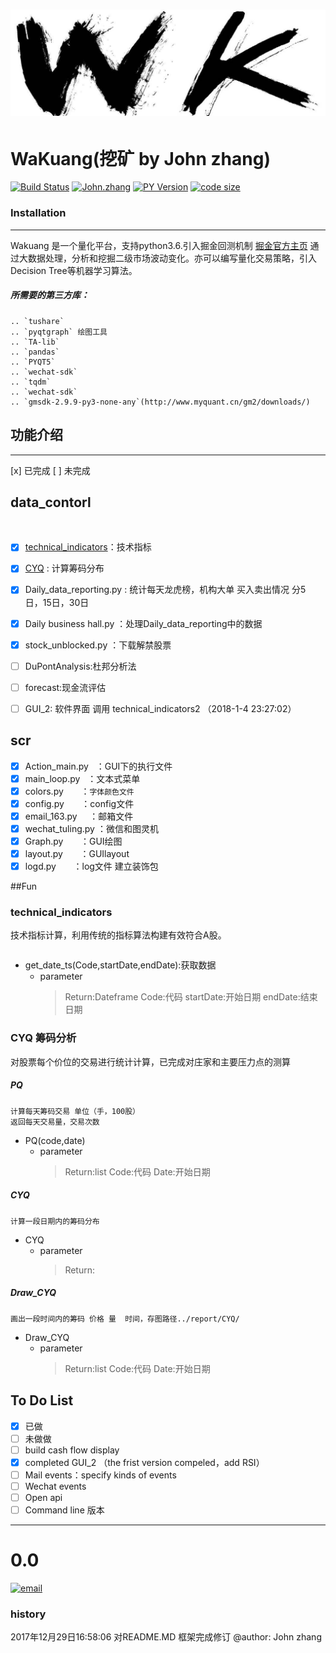 ﻿# ![wakuang][WK]  
WaKuang(挖矿 by John zhang) 
=======
[![Build Status](https://travis-ci.org/meolu/walle-web.svg?branch=master)](https://travis-ci.org/meolu/walle-web)
[![John.zhang](https://img.shields.io/badge/Powered_by-John_Zhang-green.svg?style=flat)](http://www.yiiframework.com/)
[![PY Version](https://img.shields.io/pypi/pyversions/Django.svg)](http://shields.io/) 
[![code size](https://img.shields.io/badge/code%20size-355k-orange.svg)](http://shields.io/) 

### Installation
------------
Wakuang 是一个量化平台，支持python3.6.引入掘金回测机制 [掘金官方主页](https://www.myquant.cn/) 
通过大数据处理，分析和挖掘二级市场波动变化。亦可以编写量化交易策略，引入Decision Tree等机器学习算法。

##### 所需要的第三方库：  
    .. `tushare`
    .. `pyqtgraph` 绘图工具
    .. `TA-lib`  
    .. `pandas`  
    .. `PYQT5`  
    .. `wechat-sdk`  
    .. `tqdm`  
    .. `wechat-sdk`  
    .. `gmsdk-2.9.9-py3-none-any`(http://www.myquant.cn/gm2/downloads/)  
    
## 功能介绍
--------
[x] 已完成 [ ] 未完成
## data_contorl
 
* [x] [technical_indicators](#technical_indicators)：技术指标
* [x] [CYQ](#CYQ) : 计算筹码分布  
* [x] Daily_data_reporting.py : 统计每天龙虎榜，机构大单 买入卖出情况 分5 日，15日，30日  
* [x] Daily business hall.py ：处理Daily_data_reporting中的数据  
* [x] stock_unblocked.py ：下载解禁股票
* [ ] DuPontAnalysis:杜邦分析法
* [ ] forecast:现金流评估
* [ ] GUI_2: 软件界面  调用 technical_indicators2 （2018-1-4 23:27:02）



## scr           

* [x] Action_main.py   		：GUI下的执行文件  
* [x] main_loop.py   		：文本式菜单
* [x] colors.py       		：`字体颜色文件` 
* [x] config.py       		：config文件  
* [x] email_163.py    		：邮箱文件  
* [x] wechat_tuling.py 		：微信和图灵机  
* [x] Graph.py       		：GUI绘图  
* [x] layout.py      		：GUIlayout  
* [x] logd.py       		：log文件 建立装饰包  

##Fun

### technical_indicators
技术指标计算，利用传统的指标算法构建有效符合A股。

```
```
* get_date_ts(Code,startDate,endDate):获取数据 
	* parameter 
		 > Return:Dateframe
		 > Code:代码
		 > startDate:开始日期
		 > endDate:结束日期
### CYQ  筹码分析
对股票每个价位的交易进行统计计算，已完成对庄家和主要压力点的测算
##### PQ 
```
计算每天筹码交易 单位（手，100股）
返回每天交易量，交易次数
```
* PQ(code,date)
    * parameter 
		 > Return:list
		 > Code:代码
		 > Date:开始日期
##### CYQ
```
计算一段日期内的筹码分布
```
* CYQ
    * parameter 
		 > Return:
		 > 
		 > 
##### Draw_CYQ
```
画出一段时间内的筹码 价格 量  时间，存图路径../report/CYQ/
```		
* Draw_CYQ
    * parameter 
		 > Return:list
		 > Code:代码
		 > Date:开始日期
 

To Do List
----------
- [x] 已做
- [ ] 未做做
- [ ] build cash flow display
- [x] completed GUI_2 （the frist version compeled，add RSI）
- [ ] Mail events：specify kinds of events
- [ ] Wechat events
- [ ] Open api
- [ ] Command line
版本             
---
**0.0**
=======
[![email](https://img.shields.io/badge/email-aprzephyr%40163.com-ff69b4.svg)](http://shields.io/)  

### history
2017年12月29日16:58:06 对README.MD 框架完成修订  @author: John zhang 


[WK]:https://github.com/Johnzjy/wakuang/blob/master/scr/ico/title.jpg
